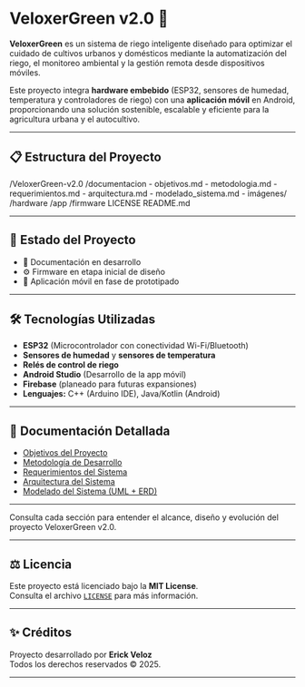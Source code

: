 # VeloxerGreen v2.0 🌿

**VeloxerGreen** es un sistema de riego inteligente diseñado para optimizar el cuidado de cultivos urbanos y domésticos mediante la automatización del riego, el monitoreo ambiental y la gestión remota desde dispositivos móviles.

Este proyecto integra **hardware embebido** (ESP32, sensores de humedad, temperatura y controladores de riego) con una **aplicación móvil** en Android, proporcionando una solución sostenible, escalable y eficiente para la agricultura urbana y el autocultivo.

---

## 📋 Estructura del Proyecto
/VeloxerGreen-v2.0 /documentacion - objetivos.md - metodologia.md - requerimientos.md - arquitectura.md - modelado_sistema.md - imágenes/ /hardware /app /firmware LICENSE README.md


---

## 🚀 Estado del Proyecto

- 📄 Documentación en desarrollo
- ⚙️ Firmware en etapa inicial de diseño
- 📱 Aplicación móvil en fase de prototipado

---

## 🛠️ Tecnologías Utilizadas

- **ESP32** (Microcontrolador con conectividad Wi-Fi/Bluetooth)
- **Sensores de humedad** y **sensores de temperatura**
- **Relés de control de riego**
- **Android Studio** (Desarrollo de la app móvil)
- **Firebase** (planeado para futuras expansiones)
- **Lenguajes:** C++ (Arduino IDE), Java/Kotlin (Android)

---

## 📄 Documentación Detallada

- [Objetivos del Proyecto](documentacion/objetivos.md)
- [Metodología de Desarrollo](documentacion/metodologia.md)
- [Requerimientos del Sistema](documentacion/requerimientos.md)
- [Arquitectura del Sistema](documentacion/arquitectura.md)
- [Modelado del Sistema (UML + ERD)](documentacion/modelado_sistema.md)


---

Consulta cada sección para entender el alcance, diseño y evolución del proyecto VeloxerGreen v2.0.


---

## ⚖️ Licencia

Este proyecto está licenciado bajo la **MIT License**.  
Consulta el archivo [`LICENSE`](LICENSE) para más información.

---

## ✨ Créditos

Proyecto desarrollado por **Erick Veloz**  
Todos los derechos reservados © 2025.

---
